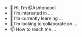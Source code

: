 - 👋 Hi, I’m @Ashtoncool
- 👀 I’m interested in ...
- 🌱 I’m currently learning ...
- 💞️ I’m looking to collaborate on ...
- 📫 How to reach me ...

<!---
Ashtoncool/Ashtoncool is a ✨ special ✨ repository because its `README.md` (this file) appears on your GitHub profile.
You can click the Preview link to take a look at your changes.
--->

